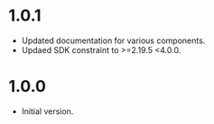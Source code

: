 # 1.0.1
* Updated documentation for various components.
* Updaed SDK constraint to >=2.19.5 <4.0.0.

# 1.0.0
* Initial version.